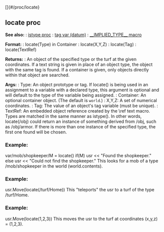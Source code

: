 []{#/proc/locate}
  ## locate proc
  **See also:**
  :   [istype proc](ref/proc/istype)
  :   [tag var (datum)](ref/datum/var/tag)
  :   [\_\_IMPLIED_TYPE\_\_ macro](ref/DM/preprocessor/__IMPLIED_TYPE__)
  <!-- -->
  **Format:**
  :   locate(Type) in Container
  :   locate(X,Y,Z)
  :   locate(Tag)
  :   locate(TextRef)
  <!-- -->
  **Returns:**
  :   An object of the specified type or the turf at the given
      coordinates. If a text string is given in place of an object type,
      the object with the same tag is found. If a container is given, only
      objects directly within that object are searched.
  <!-- -->
  **Args:**
  :   Type: An object prototype or tag. If locate() is being used in an
      assignment to a variable with a declared type, this argument is
      optional and will default to the type of the variable being
      assigned.
  :   Container: An optional container object. (The default is `world`.)
  :   X,Y,Z: A set of numerical coordinates.
  :   Tag: The value of an object\'s tag variable (must be unique).
  :   TextRef: An embedded object reference created by the \\ref text
      macro.
  Types are matched in the same manner as istype(). In other words,
  locate(/obj) could return an instance of something derived from /obj,
  such as /obj/armor.
  If there is more than one instance of the specified type, the first one
  found will be chosen.
  ### Example:
  var/mob/shopkeeper/M = locate() if(M) usr \<\< \"Found the shopkeeper.\"
  else usr \<\< \"Could not find the shopkeeper.\"
  This looks for a mob of a type /mob/shopkeeper in the world
  (world.contents).
  ### Example:
  usr.Move(locate(/turf/Home))
  This \"teleports\" the usr to a turf of the type /turf/Home.
  ### Example:
  usr.Move(locate(1,2,3))
  This moves the usr to the turf at coordinates (x,y,z) = (1,2,3).